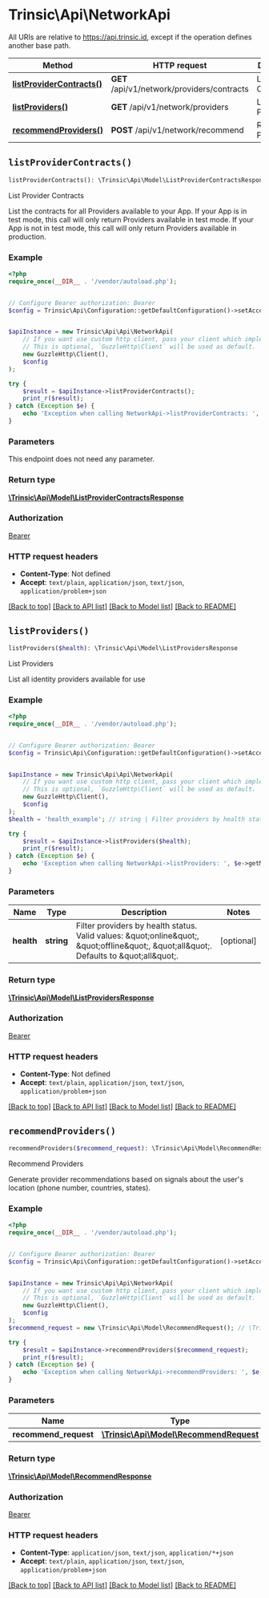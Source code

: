 # Trinsic\Api\NetworkApi

All URIs are relative to https://api.trinsic.id, except if the operation defines another base path.

| Method | HTTP request | Description |
| ------------- | ------------- | ------------- |
| [**listProviderContracts()**](NetworkApi.md#listProviderContracts) | **GET** /api/v1/network/providers/contracts | List Provider Contracts |
| [**listProviders()**](NetworkApi.md#listProviders) | **GET** /api/v1/network/providers | List Providers |
| [**recommendProviders()**](NetworkApi.md#recommendProviders) | **POST** /api/v1/network/recommend | Recommend Providers |


## `listProviderContracts()`

```php
listProviderContracts(): \Trinsic\Api\Model\ListProviderContractsResponse
```

List Provider Contracts

List the contracts for all Providers available to your App.              If your App is in test mode, this call will only return Providers available in test mode. If your App is not in test mode, this call will only return Providers available in production.

### Example

```php
<?php
require_once(__DIR__ . '/vendor/autoload.php');


// Configure Bearer authorization: Bearer
$config = Trinsic\Api\Configuration::getDefaultConfiguration()->setAccessToken('YOUR_ACCESS_TOKEN');


$apiInstance = new Trinsic\Api\Api\NetworkApi(
    // If you want use custom http client, pass your client which implements `GuzzleHttp\ClientInterface`.
    // This is optional, `GuzzleHttp\Client` will be used as default.
    new GuzzleHttp\Client(),
    $config
);

try {
    $result = $apiInstance->listProviderContracts();
    print_r($result);
} catch (Exception $e) {
    echo 'Exception when calling NetworkApi->listProviderContracts: ', $e->getMessage(), PHP_EOL;
}
```

### Parameters

This endpoint does not need any parameter.

### Return type

[**\Trinsic\Api\Model\ListProviderContractsResponse**](../Model/ListProviderContractsResponse.md)

### Authorization

[Bearer](../../README.md#Bearer)

### HTTP request headers

- **Content-Type**: Not defined
- **Accept**: `text/plain`, `application/json`, `text/json`, `application/problem+json`

[[Back to top]](#) [[Back to API list]](../../README.md#endpoints)
[[Back to Model list]](../../README.md#models)
[[Back to README]](../../README.md)

## `listProviders()`

```php
listProviders($health): \Trinsic\Api\Model\ListProvidersResponse
```

List Providers

List all identity providers available for use

### Example

```php
<?php
require_once(__DIR__ . '/vendor/autoload.php');


// Configure Bearer authorization: Bearer
$config = Trinsic\Api\Configuration::getDefaultConfiguration()->setAccessToken('YOUR_ACCESS_TOKEN');


$apiInstance = new Trinsic\Api\Api\NetworkApi(
    // If you want use custom http client, pass your client which implements `GuzzleHttp\ClientInterface`.
    // This is optional, `GuzzleHttp\Client` will be used as default.
    new GuzzleHttp\Client(),
    $config
);
$health = 'health_example'; // string | Filter providers by health status. Valid values: \"online\", \"offline\", \"all\". Defaults to \"all\".

try {
    $result = $apiInstance->listProviders($health);
    print_r($result);
} catch (Exception $e) {
    echo 'Exception when calling NetworkApi->listProviders: ', $e->getMessage(), PHP_EOL;
}
```

### Parameters

| Name | Type | Description  | Notes |
| ------------- | ------------- | ------------- | ------------- |
| **health** | **string**| Filter providers by health status. Valid values: \&quot;online\&quot;, \&quot;offline\&quot;, \&quot;all\&quot;. Defaults to \&quot;all\&quot;. | [optional] |

### Return type

[**\Trinsic\Api\Model\ListProvidersResponse**](../Model/ListProvidersResponse.md)

### Authorization

[Bearer](../../README.md#Bearer)

### HTTP request headers

- **Content-Type**: Not defined
- **Accept**: `text/plain`, `application/json`, `text/json`, `application/problem+json`

[[Back to top]](#) [[Back to API list]](../../README.md#endpoints)
[[Back to Model list]](../../README.md#models)
[[Back to README]](../../README.md)

## `recommendProviders()`

```php
recommendProviders($recommend_request): \Trinsic\Api\Model\RecommendResponse
```

Recommend Providers

Generate provider recommendations based on signals about the user's location (phone number, countries, states).

### Example

```php
<?php
require_once(__DIR__ . '/vendor/autoload.php');


// Configure Bearer authorization: Bearer
$config = Trinsic\Api\Configuration::getDefaultConfiguration()->setAccessToken('YOUR_ACCESS_TOKEN');


$apiInstance = new Trinsic\Api\Api\NetworkApi(
    // If you want use custom http client, pass your client which implements `GuzzleHttp\ClientInterface`.
    // This is optional, `GuzzleHttp\Client` will be used as default.
    new GuzzleHttp\Client(),
    $config
);
$recommend_request = new \Trinsic\Api\Model\RecommendRequest(); // \Trinsic\Api\Model\RecommendRequest

try {
    $result = $apiInstance->recommendProviders($recommend_request);
    print_r($result);
} catch (Exception $e) {
    echo 'Exception when calling NetworkApi->recommendProviders: ', $e->getMessage(), PHP_EOL;
}
```

### Parameters

| Name | Type | Description  | Notes |
| ------------- | ------------- | ------------- | ------------- |
| **recommend_request** | [**\Trinsic\Api\Model\RecommendRequest**](../Model/RecommendRequest.md)|  | [optional] |

### Return type

[**\Trinsic\Api\Model\RecommendResponse**](../Model/RecommendResponse.md)

### Authorization

[Bearer](../../README.md#Bearer)

### HTTP request headers

- **Content-Type**: `application/json`, `text/json`, `application/*+json`
- **Accept**: `text/plain`, `application/json`, `text/json`, `application/problem+json`

[[Back to top]](#) [[Back to API list]](../../README.md#endpoints)
[[Back to Model list]](../../README.md#models)
[[Back to README]](../../README.md)
